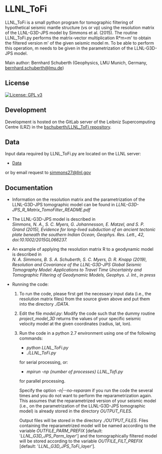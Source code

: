 # LLNL_ToFi

LLNL\_ToFi is a small python program for tomographic filtering of hypothetical seismic mantle structure (vs or vp) using the resolution matrix of the LLNL-G3D-JPS model by Simmons et al. (2015). The routine LLNL_ToFi.py performs the matrix-vector multiplication R\*m=m' to obtain the filtered version m' of the given seismic model m. To be able to perform this operation, m needs to be given in the parametrization of the LLNL-G3D-JPS model.

Main author: Bernhard Schuberth (Geophysics, LMU Munich, Germany, bernhard.schuberth@lmu.de)

## License

[![License: GPL v3](https://img.shields.io/badge/License-GPL%20v3-blue.svg)](LICENSE)

## Development

Development is hosted on the GitLab server of the Leibniz Supercomputing Centre (LRZ) in the
[bschuberth/LLNL_ToFi repository](https://gitlab.lrz.de/bschuberth/LLNL_ToFi).

## Data
Input data required by LLNL_ToFi.py are located on the LLNL server:

  * [Data](https://gs.llnl.gov/nuclear-threat-reduction/nuclear-explosion-monitoring/global-3d-seismic-tomography)

or by email request to simmons27@llnl.gov

## Documentation

  * Information on the resolution matrix and the parametrization of the LLNL-G3D-JPS tomographic model can be found in *LLNL-G3D-JPS\_R\_Matrix\_TomoFilter\_README.pdf*

  * The LLNL-G3D-JPS model is described in  
    *Simmons, N. A., S. C. Myers, G. Johannesson, E. Matzel, and S. P. Grand (2015), Evidence for long-lived subduction of an ancient tectonic plate beneath the southern Indian Ocean, Geophys. Res. Lett., 42, doi:10.1002/2015GL066237.*

  * An example of applying the resolution matrix R to a geodynamic model is described in  
  *N. A. Simmons, B. S. A. Schuberth, S. C. Myers, D. R. Knapp (2019), Resolution and Covariance of the LLNL-G3D-JPS Global Seismic Tomography Model: Applications to Travel Time Uncertainty and Tomographic Filtering of Geodynamic Models, Geophys. J. Int., in press*

  * Running the code:
    1. To run the code, please first get the necessary input data (i.e., the resolution matrix files) from the source given above and put them into the directory *./DATA*.

    2. Edit the file *model.py*: Modify the code such that the dummy routine *project\_model\_3D* returns the values of your specific seismic velocity model at the given coordinates (radius, lat, lon).

    3. Run the code in a python 2.7 environment using one of the following commands: 
        * *python LLNL\_ToFi.py*
        * *./LLNL\_ToFi.py*  

        for serial processing, or:

        * *mpirun -np {number of processes} LLNL\_Tofi.py*  
        
        for parallel processing.

       Specify the option *-n|--no-reparam* if you run the code the several times and you do not want to perform the reparametrization again. This assumes that the reparametrized version of your seismic model (i.e., on the parametrization of the LLNL-G3D-JPS tomographic model) is already stored in the directory *OUTPUT\_FILES*.
       
       Output files will be stored in the directory *./OUTPUT\_FiLES*. Files containing the reparametrized model will be named according to the variable *OUTFILE\_PARM\_PREFIX* [default: '*LLNL\_G3D\_JPS\_Parm\_layer*'] and the tomographically filtered model will be stored according to the variable *OUTFILE\_FILT\_PREFIX* [default: '*LLNL\_G3D\_JPS\_ToFi\_layer*'].


